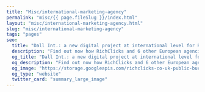 ```yaml
---
title: "Misc/international-marketing-agency"
permalink: "misc/{{ page.fileSlug }}/index.html"
layout: "misc/international-marketing-agency.html"
slug: "misc/international-marketing-agency"
tags: "pages"
seo:
  title: "Dall Int.: a new digital project at international level for RichClicks"
  description: "Find out now how RichClicks and 6 other European agencies have joined forces to ensure the success of digital marketing locally and internationally."
  og_title: "Dall Int.: a new digital project at international level for RichClicks"
  og_description: "Find out now how RichClicks and 6 other European agencies have joined forces to ensure the success of digital marketing locally and internationally."
  og_image: "https://storage.googleapis.com/richclicks-co-uk-public-bucket/opengraph-sito/opengraphRC.jpg"
  og_type: "website"
  twitter_card: "summary_large_image"
---
```



